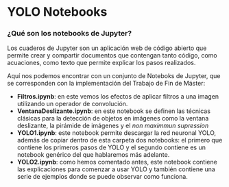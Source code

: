 # YOLO Notebooks
### ¿Qué son los notebooks de Jupyter?
Los cuaderos de Jupyter son un aplicación web de código abierto que permite crear y compartir documentos que contengan tanto código, como acuaciones, como texto que permite explicar los pasos realizados.

Aquí nos podemos encontrar con un conjunto de Noteboks de Jupyter, que se corresponden con la implementación del Trabajo de Fin de Máster:
* **Filtros.ipynb**: en este vemos los efectos de aplicar filtros a una imagen utilizando un operador de convolución.
* **VentanaDeslizante.ipynb**: en este notebook se definen las técnicas clásicas para la detección de objetos en imágenes como la ventana deslizante, la pirámide de imágenes y el *non maximmun supression*
* **YOLO1.ipynb**: este notebook permite descargar la red neuronal YOLO, además de copiar dentro de esta carpeta dos notebooks: el primero que contiene los primeros pasos de YOLO y el segundo contiene es un notebook genérico del que hablaremos más adelante.
* **YOLO2.ipynb**: como hemos comentado antes, este notebook contiene las explicaciones para comenzar a usar YOLO y también contiene una serie de ejemplos donde se puede observar como funciona.
